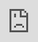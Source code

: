 ```yaml
---
title: 'Mdm Jumaini bte Ariff '
permalink: /ml/Mdm-Jumaini-bte-Ariff/
breadcrumb: 'Mdm Jumaini bte Ariff'
---
```

<html>
<head>
<style>
  img {
height:auto;
max-width:20%;
}
</style>
</head>
 <!-- Global site tag (gtag.js) - Google Ads: 726049306 -->
<script async src="https://www.googletagmanager.com/gtag/js?id=AW-726049306"></script>
<script>
  window.dataLayer = window.dataLayer || [];
  function gtag(){dataLayer.push(arguments);}
  gtag('js', new Date());

  gtag('config', 'AW-726049306');
</script>
  <body>  
<a href="https://staging-moe-mtls.netlify.app/Sharing-Sessions/video-bahasa-melayu/" style="float:right;">Back</a>
<div class="video-container">
<iframe src="https://vimeo.com/event/1187164/embed" frameborder="0" allow="autoplay; fullscreen" allowfullscreen style="position:absolute;top:0;left:0;width:100%;height:100%;"></iframe></div>
    *Video is best viewed in 1080p.<br/>
     <div class="column">
<img src="/images/Speakers_ML Jumaini bte Ariff.png" style="width:100%">
   </div>
<h4 style="color:#a3c864;">Profil</h4> 
       <p>Puan Jumaini Ariff merupakan pencerita profesional di bawah naungan Persatuan Penceritaan Singapura (SAS) dan juga penulis buku cerita kanak-kanak. Beliau dikenali menerusi watak uniknya sebagai Nek Selampit dan kerap terlibat dalam kempen bahasa dan budaya di peringkat nasional. Beliau pernah mewakili Singapura di arena penceritaan antarabangsa. Melalui kegiatan beliau dalam bidang sastera lisan, Puan Jumaini telah dilantik sebagai Duta Bahasa Singapura pada tahun 2017. Melalui perusahaan sastera lisan; STORYSCRIBBBLERS yang diterajuinya, Puan Jumaini giat menjalankan bengkel-bengkel penceritaan dan merakam video-video bercerita untuk memupuk minat terhadap bahasa Melayu dalam kalangan masyarakat.</p>
        <h4 style="color:#a3c864;">Sinopsis</h4> 
       <p style="color:#a3c864;"><strong>Ayuh, Perkaya Pengalaman Kanak-kanak Mendengar Cerita!</strong><br/>
 Kegiatan bercerita yang menyeronokkan dapat membuka ruang kepada kanak-kanak untuk mengenali bahasa Melayu dalam suasana yang lebih santai. Ibu bapa dan para pendidik boleh memperkaya lagi pengalaman tersebut dengan melibatkan kanak-kanak secara aktif. Melalui perkongsian ini, para peserta akan dapat menimba strategi-strategi prabercerita, semasa dan pascabercerita yang dapat membantu kanak-kanak meraih faedah secara maksimum ketika mendengar cerita.
</p><br/>
     <h4 style="color:#a3c864;">Profile</h4>   
       <p>Mdm Jumaini bte Ariff is a professional storyteller with the Storytelling Association Singapore (SAS) and an author of children's books. She is known for her unique persona, Nek Selampit, and has participated in numerous National Language and Cultural Campaigns. She has also represented Singapore in local and international storytelling festivals. For her efforts in the literary scene, Mdm Jumaini was appointed as a Malay Language Ambassador in 2017. Through STORYSCRIBBLER, a literary-based business, Mdm Jumaini conducts storytelling workshops and curate storytelling videos to revive the love for the language.
</p>
  <h4 style="color:#a3c864;">Synopsis</h4> 
       <p style="color:#a3c864;"><strong>Let’s Enrich the Experience of Listening to Children’s Stories!</strong><br/>
 Storytelling allows children to learn Malay in a more relaxed setting. Parents and educators can play an active role as a storyteller and a facilitator to inculcate children’s interest through the usage of different stages of storytelling activities such as pre-storytelling, during and post storytelling. Through this sharing session, participants will have access to fun and hassle-free strategies that will further enhance the storytelling experience in Malay for children.
</p>
 <div class="btntop"><a href="#top" style="text-decoration:none;"><span style="color:white"><b>Top</b></span></a></div>
